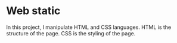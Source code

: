 # Web static
In this project, I manipulate HTML and CSS languages.
HTML is the structure of the page. CSS is the styling of the page.
